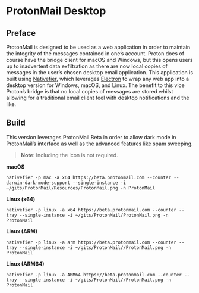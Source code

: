 # ProtonMail Desktop

## Preface
ProtonMail is designed to be used as a web application in order to maintain the integrity of the messages contained in one’s account. Proton does of course have the bridge client for macOS and Windows, but this opens users up to inadvertent data exfiltration as there are now local copies of messages in the user’s chosen desktop email application. This application is built using [Nativefier](https://github.com/jiahaog/Nativefier), which leverages [Electron](https://www.electronjs.org/) to wrap any web app into a desktop version for Windows, macOS, and Linux. The benefit to this vice Proton’s bridge is that no local copies of messages are stored whilst allowing for a traditional email client feel with desktop notifications and the like. 

## Build
This version leverages ProtonMail Beta in order to allow dark mode in ProtonMail’s interface as well as the advanced features like spam sweeping.
> **Note**: Including the icon is not required.  

**macOS**
```
nativefier -p mac -a x64 https://beta.protonmail.com --counter --darwin-dark-mode-support --single-instance -i ~/gits/ProtonMail/Resources/ProtonMail.png -n ProtonMail
```

**Linux (x64)**
```
nativefier -p linux -a x64 https://beta.protonmail.com --counter --tray --single-instance -i ~/gits/ProtonMail/ProtonMail.png -n ProtonMail
```
**Linux (ARM)**
```
nativefier -p linux -a arm https://beta.protonmail.com --counter --tray --single-instance -i ~/gits/ProtonMail//ProtonMail.png -n ProtonMail
```
**Linux (ARM64)**
```
nativefier -p linux -a ARM64 https://beta.protonmail.com --counter --tray --single-instance -i ~/gits/ProtonMail//ProtonMail.png -n ProtonMail
```
